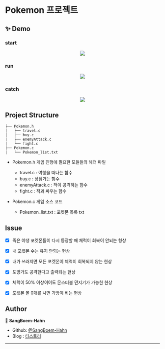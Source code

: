 # Pokemon 프로젝트

## ✨ Demo

### start
<p align ="center">
  <img src = "https://user-images.githubusercontent.com/90328527/200818048-231e8172-21c6-4a82-a0ce-01e944c6fea4.gif">
</p>

### run
<p align ="center">
  <img src = "https://user-images.githubusercontent.com/90328527/200817948-cac44620-3282-41a4-945f-e4dc51d526de.gif">
</p>

### catch
<p align ="center">
  <img src = "https://user-images.githubusercontent.com/90328527/200817859-43f744a1-55f9-40b0-bf9c-0492bf0febbc.gif">
</p>

## Project Structure
```
├── Pokemon.h
|   ├── travel.c
|   ├── buy.c
|   ├── enemyAttack.c
|   └── fight.c
├── Pokemon.c
|   └── Pokemon_list.txt
```

- Pokemon.h
게임 진행에 필요한 모듈들의 헤더 파일
  
  - travel.c : 여행을 떠나는 함수
  - buy.c : 상점가는 함수
  - enemyAttack.c : 적이 공격하는 함수
  - fight.c : 적과 싸우는 함수

- Pokemon.c
게임 소스 코드
  - Pokemon_list.txt : 포켓몬 목록 txt

<!--
## Features
#### 1. 
-->



## Issue

* [X] 죽은 야생 포켓몬들이 다시 등장할 때 체력이 회복이 안되는 형상
* [X] 내 포켓몬 수는 유지 안되는 현상
* [X] 내가 쓰러지면 모든 포켓몬이 체력이 회복되지 않는 현상
* [X] 도망가도 공격한다고 출력되는 현상
* [X] 체력이 50% 이상이어도 몬스터볼 던지기가 가능한 현상
* [X] 포켓몬 볼 0개를 사면 가방이 비는 현상


<!--
## Prerequisites
Before you begin, ensure you have met the following requirements:
// These are just example requirements. Add, duplicate or remove as required
* You have installed the latest version of `<coding_language/dependency/requirement_1>`
* You have a `<Windows/Linux/Mac>` machine. State which OS is supported/which is not.
* You have read `<guide/link/documentation_related_to_project>`.
-->

<!--
## Release History

* 0.2.1
    * CHANGE: Update docs (module code remains unchanged)
* 0.2.0
    * CHANGE: Remove `setDefaultXYZ()`
    * ADD: Add `init()`
* 0.1.1
    * FIX: Crash when calling `baz()` (Thanks @GenerousContributorName!)
* 0.1.0
    * The first proper release
    * CHANGE: Rename `foo()` to `bar()`
* 0.0.1
    * Work in progress
-->


<!--
## 🚀 Usage

클론

```bash
  git clone https://github.com/SangBoem-Hahn/Pokemon
```
-->






## Author

👤 **SangBoem-Hahn**

- Github: [@SangBoem-Hahn](https://github.com/SangBoem-Hahn)
- Blog : [티스토리](https://hsb422.tistory.com/entry/%EB%AF%B8Pokemon-Project)
---
